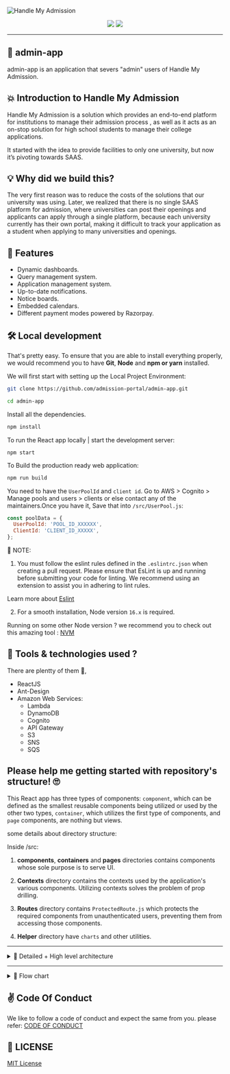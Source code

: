 ![Handle My Admission](https://raw.githubusercontent.com/admission-portal/.github/main/admin-app.gif)

<p align="center">
<img src="https://img.shields.io/github/license/admission-portal/admin-app" />
<img src="https://img.shields.io/badge/Author-Tejas_Ladhani-yellow" />
</p>

<hr/>

## 🎊 admin-app
admin-app is an application that severs "admin" users of Handle My Admission.
## 💥 Introduction to Handle My Admission

Handle My Admission is a solution which provides an end-to-end platform for institutions to manage their admission process , as well as it acts as an on-stop solution for high school students to manage their college applications.

It started with the idea to provide facilities to only one university, but now it’s pivoting towards SAAS.


## 💡 Why did we build this?

The very first reason was to reduce the costs of the solutions that our university was using. Later, we realized that there is no single SAAS platform for admission, where universities can post their openings and applicants can apply through a single platform, because each university currently has their own portal, making it difficult to track your application as a student when applying to many universities and openings.

## 🥁 Features

- Dynamic dashboards.
- Query management system.
- Application management system.
- Up-to-date notifications.
- Notice boards.
- Embedded calendars.
- Different payment modes powered by Razorpay.

## 🛠️ Local development

That's pretty easy. To ensure that you are able to install everything properly, we would recommend you to have <b>Git</b>, <b>Node</b> and <b>npm or yarn</b> installed.

We will first start with setting up the Local Project Environment:

```sh
git clone https://github.com/admission-portal/admin-app.git
```

```sh
cd admin-app
```
Install all the dependencies. 
```sh
npm install
```
To run the React app locally | start the development server:
```
npm start
```
To Build the production ready web application:

```sh
npm run build
```

You need to have the ```UserPoolId``` and ```client id```. Go to AWS > Cognito > Manage pools and users > clients or else contact any of the maintainers.Once you have it, Save that into ```/src/UserPool.js```:

```js
const poolData = {
  UserPoolId: 'POOL_ID_XXXXXX',
  ClientId: 'CLIENT_ID_XXXXX',
};
``` 

📃 NOTE:

1. You must follow the eslint rules defined in the ```.eslintrc.json``` when creating a pull request. Please ensure that EsLint is up and running before submitting your code for linting. We recommend using an extension to assist you in adhering to lint rules.

Learn more about [Eslint](https://eslint.org/)

2. For a smooth installation, Node version ```16.x``` is required.

Running on some other Node version ? we recommend you to check out this amazing tool : [NVM](https://github.com/nvm-sh/nvm)

## 🧰 Tools & technologies used ?
There are plentty of them 🎊,
- ReactJS
- Ant-Design
- Amazon Web Services:
    * Lambda
    * DynamoDB
    * Cognito
    * API Gateway
    * S3
    * SNS
    * SQS

## Please help me getting started with repository's structure! 🙄

This React app has three types of components: ```component```, which can be defined as the smallest reusable components being utilized or used by the other two types, ```container```, which utilizes the first type of components, and ```page``` components, are nothing but views.

some details about directory structure:

Inside /src:
1. **components**, **containers** and **pages** directories contains components whose sole purpose is to serve UI.

2. **Contexts** directory contains the contexts used by the application's various components. Utilizing contexts solves the problem of prop drilling.

3. **Routes** directory contains ```ProtectedRoute.js``` which protects the required components from unauthenticated users, preventing them from accessing those components.

4. **Helper** directory have ```charts``` and other utilities.


<hr />
<details>
  <summary> 📃 Detailed + High level architecture</summary>
    <p align="center">
        <img src="https://user-images.githubusercontent.com/67834407/153741053-0c85a994-dcfe-49a7-83e7-769d89d59b19.png " />
    </p>
    <p align="center">
        <img src="https://user-images.githubusercontent.com/67834407/153741062-9bab87c1-a605-4a8a-80ac-760111d0a11a.png" />
    </p>

</details>

<hr/>

<details>
  <summary> 📃 Flow chart </summary>
    <p align="center">
        <img src="https://user-images.githubusercontent.com/59203865/153623874-c63fd684-c51f-41e7-9e6d-f4a4acaa7345.png" />
    </p>
    <p align="center">
        <img src="https://user-images.githubusercontent.com/59203865/153624641-802bda4f-27b0-4cfe-80fd-ff1cb7f197f6.png" />
    </p>

</details>


## ✌ Code Of Conduct
We like to follow a code of conduct and expect the same from you. please refer: [CODE OF CONDUCT](/Code%20of%20Conduct.md)

## 📜 LICENSE

[MIT License](/LICENSE.txt)
